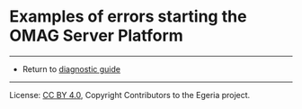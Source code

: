 <!-- SPDX-License-Identifier: CC-BY-4.0 -->
<!-- Copyright Contributors to the Egeria project. -->


# Examples of errors starting the OMAG Server Platform





----

* Return to [diagnostic guide](.)

----
License: [CC BY 4.0](https://creativecommons.org/licenses/by/4.0/),
Copyright Contributors to the Egeria project.